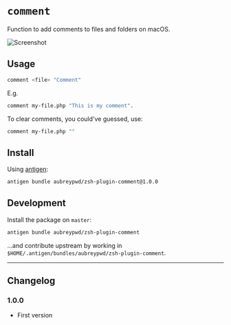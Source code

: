 # `comment`

Function to add comments to files and folders on macOS.

![Screenshot](http://aubrey.pw/d/2020/1601576759.png)

## Usage

```bash
comment <file> "Comment"
```

E.g.

```bash
comment my-file.php "This is my comment".
```

To clear comments, you could've guessed, use:

```bash
comment my-file.php ""
```

## Install

Using [antigen](https://github.com/zsh-users/antigen):

```bash
antigen bundle aubreypwd/zsh-plugin-comment@1.0.0
```

## Development

Install the package on `master`:

```bash
antigen bundle aubreypwd/zsh-plugin-comment
```

...and contribute upstream by working in `$HOME/.antigen/bundles/aubreypwd/zsh-plugin-comment`.

---

## Changelog

### 1.0.0

- First version
